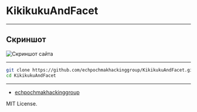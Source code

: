 # KikikukuAndFacet






---

## Скриншот

![Скриншот сайта](./screenshot.png)

---


   ```sh
   git clone https://github.com/echpochmakhackinggroup/KikikukuAndFacet.git
   cd KikikukuAndFacet
   ```



---


- [echpochmakhackinggroup](https://github.com/echpochmakhackinggroup)


MIT License.

